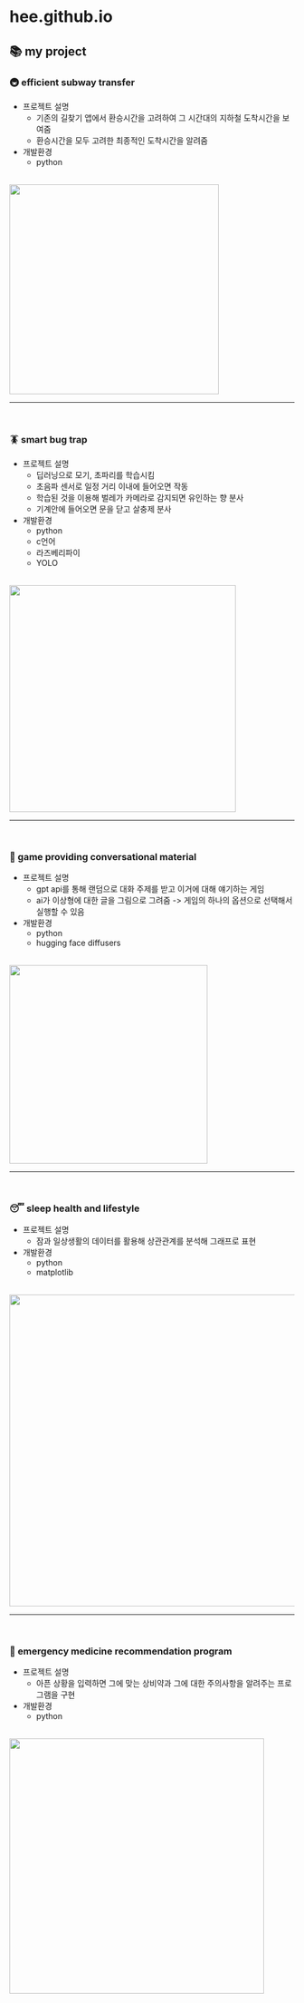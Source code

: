 # hee.github.io
  
  ## 📚 my project
  ### 🚇 efficient subway transfer
  - 프로젝트 설명
    - 기존의 길찾기 앱에서 환승시간을 고려하여 그 시간대의 지하철 도착시간을 보여줌
    - 환승시간을 모두 고려한 최종적인 도착시간을 알려줌
  - 개발환경 
    - python
  <br/>
     <image width=370 src="https://github.com/user-attachments/assets/bd06f462-1648-43fe-bcb8-0eca521c7c4a">
     
  ---
  <br/>

  ### 🪳 smart bug trap
  - 프로젝트 설명
    - 딥러닝으로 모기, 초파리를 학습시킴
    - 초음파 센서로 일정 거리 이내에 들어오면 작동
    - 학습된 것을 이용해 벌레가 카메라로 감지되면 유인하는 향 분사
    - 기계안에 들어오면 문을 닫고 살충제 분사
  - 개발환경
    - python
    - c언어
    - 라즈베리파이
    - YOLO
  <br/>
    <image width=400 src="https://github.com/user-attachments/assets/bf51bbfd-0801-40af-beb6-c875020f0a1f">
    
  ---
  <br/>

  ### 💬 game providing conversational material
  - 프로젝트 설명
    - gpt api를 통해 랜덤으로 대화 주제를 받고 이거에 대해 얘기하는 게임
    - ai가 이상형에 대한 글을 그림으로 그려줌 -> 게임의 하나의 옵션으로 선택해서 실행할 수 있음
  - 개발환경
    - python
    - hugging face diffusers
  <br/>
    <image width=350 src="https://github.com/user-attachments/assets/9e807ddc-d26e-4c0d-8e66-c2241769d8e8">

  ---
  <br/>

  ### 😴 sleep health and lifestyle
  - 프로젝트 설명
    - 잠과 일상생활의 데이터를 활용해 상관관계를 분석해 그래프로 표현
  - 개발환경
    - python
    - matplotlib
  <br/>
    <image width=550 src="https://github.com/user-attachments/assets/52e07350-5007-4378-b593-9b329672418d">
    
  ---
  <br/>

  ### 💊 emergency medicine recommendation program
  - 프로젝트 설명
    - 아픈 상황을 입력하면 그에 맞는 상비약과 그에 대한 주의사항을 알려주는 프로그램을 구현
  - 개발환경
    - python
  <br/>
     <image width=450 src="https://github.com/user-attachments/assets/ab043f3a-3d1a-4f90-8f31-f971309a3897">
